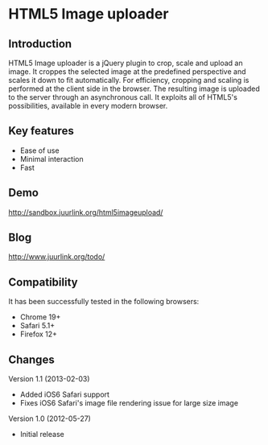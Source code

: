 HTML5 Image uploader
====================

Introduction
------------

HTML5 Image uploader is a jQuery plugin to crop, scale and upload an image. It croppes the selected image at the predefined
perspective and scales it down to fit automatically. For efficiency, cropping and scaling is performed at the client
side in the browser. The resulting image is uploaded to the server through an asynchronous call. It exploits all of HTML5's
possibilities, available in every modern browser.

Key features
------------

* Ease of use
* Minimal interaction
* Fast

Demo
----
http://sandbox.juurlink.org/html5imageupload/

Blog
----
http://www.juurlink.org/todo/

Compatibility
-------------
It has been successfully tested in the following browsers:

* Chrome 19+
* Safari 5.1+
* Firefox 12+

Changes
-------
Version 1.1 (2013-02-03)
* Added iOS6 Safari support
* Fixes iOS6 Safari's image file rendering issue for large size image

Version 1.0 (2012-05-27)
* Initial release
